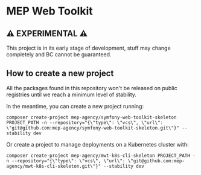 # MEP Web Toolkit

## :warning: EXPERIMENTAL :warning:

This project is in its early stage of development, stuff may change completely
and BC cannot be guaranteed.

## How to create a new project

All the packages found in this repository won't be released on public
registries until we reach a minimum level of stability.

In the meantime, you can create a new project running:
```shell
composer create-project mep-agency/symfony-web-toolkit-skeleton PROJECT_PATH -n --repository="{\"type\": \"vcs\", \"url\": \"git@github.com:mep-agency/symfony-web-toolkit-skeleton.git\"}" --stability dev
```

Or create a project to manage deployments on a Kubernetes cluster with:
```shell
composer create-project mep-agency/mwt-k8s-cli-skeleton PROJECT_PATH -n --repository="{\"type\": \"vcs\", \"url\": \"git@github.com:mep-agency/mwt-k8s-cli-skeleton.git\"}" --stability dev
```

